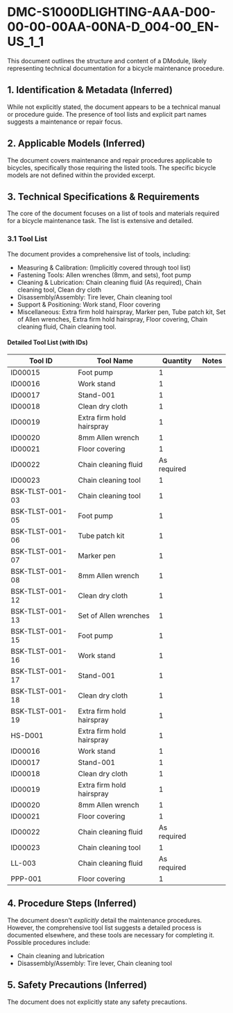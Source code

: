# DMC-S1000DLIGHTING-AAA-D00-00-00-00AA-00NA-D_004-00_EN-US_1_1

This document outlines the structure and content of a DModule, likely representing technical documentation for a bicycle maintenance procedure.

## 1. Identification & Metadata (Inferred)

While not explicitly stated, the document appears to be a technical manual or procedure guide. The presence of tool lists and explicit part names suggests a maintenance or repair focus.

## 2. Applicable Models (Inferred)

The document covers maintenance and repair procedures applicable to bicycles, specifically those requiring the listed tools. The specific bicycle models are not defined within the provided excerpt.

## 3. Technical Specifications & Requirements

The core of the document focuses on a list of tools and materials required for a bicycle maintenance task. The list is extensive and detailed.

### 3.1 Tool List

The document provides a comprehensive list of tools, including:

*   Measuring & Calibration: (Implicitly covered through tool list)
*   Fastening Tools: Allen wrenches (8mm, and sets), foot pump
*   Cleaning & Lubrication: Chain cleaning fluid (As required), Chain cleaning tool, Clean dry cloth
*   Disassembly/Assembly: Tire lever, Chain cleaning tool
*   Support & Positioning: Work stand, Floor covering
*   Miscellaneous: Extra firm hold hairspray, Marker pen, Tube patch kit, Set of Allen wrenches, Extra firm hold hairspray, Floor covering, Chain cleaning fluid, Chain cleaning tool.

#### Detailed Tool List (with IDs)

| Tool ID       | Tool Name              | Quantity      | Notes |
|---------------|------------------------|---------------|-------|
| ID00015       | Foot pump              | 1             |       |
| ID00016       | Work stand             | 1             |       |
| ID00017       | Stand-001              | 1             |       |
| ID00018       | Clean dry cloth        | 1             |       |
| ID00019       | Extra firm hold hairspray | 1             |       |
| ID00020       | 8mm Allen wrench       | 1             |       |
| ID00021       | Floor covering         | 1             |       |
| ID00022       | Chain cleaning fluid   | As required   |       |
| ID00023       | Chain cleaning tool    | 1             |       |
| BSK-TLST-001-03 | Chain cleaning tool    | 1             |       |
| BSK-TLST-001-05 | Foot pump              | 1             |       |
| BSK-TLST-001-06 | Tube patch kit         | 1             |       |
| BSK-TLST-001-07 | Marker pen             | 1             |       |
| BSK-TLST-001-08 | 8mm Allen wrench       | 1             |       |
| BSK-TLST-001-12 | Clean dry cloth        | 1             |       |
| BSK-TLST-001-13 | Set of Allen wrenches  | 1             |       |
| BSK-TLST-001-15 | Foot pump              | 1             |       |
| BSK-TLST-001-16 | Work stand             | 1             |       |
| BSK-TLST-001-17 | Stand-001              | 1             |       |
| BSK-TLST-001-18 | Clean dry cloth        | 1             |       |
| BSK-TLST-001-19 | Extra firm hold hairspray | 1             |       |
| HS-D001       | Extra firm hold hairspray | 1             |       |
| ID00016       | Work stand             | 1             |       |
| ID00017       | Stand-001              | 1             |       |
| ID00018       | Clean dry cloth        | 1             |       |
| ID00019       | Extra firm hold hairspray | 1             |       |
| ID00020       | 8mm Allen wrench       | 1             |       |
| ID00021       | Floor covering         | 1             |       |
| ID00022       | Chain cleaning fluid   | As required   |       |
| ID00023       | Chain cleaning tool    | 1             |       |
| LL-003       | Chain cleaning fluid   | As required   |       |
| PPP-001       | Floor covering         | 1             |       |

## 4. Procedure Steps (Inferred)

The document doesn't *explicitly* detail the maintenance procedures. However, the comprehensive tool list suggests a detailed process is documented elsewhere, and these tools are necessary for completing it. Possible procedures include:

*   Chain cleaning and lubrication
*   Disassembly/Assembly: Tire lever, Chain cleaning tool

## 5. Safety Precautions (Inferred)

The document does not explicitly state any safety precautions.
